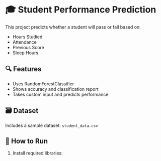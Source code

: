 # 🎓 Student Performance Prediction

This project predicts whether a student will pass or fail based on:
- Hours Studied
- Attendance
- Previous Score
- Sleep Hours

## 🔍 Features
- Uses RandomForestClassifier
- Shows accuracy and classification report
- Takes custom input and predicts performance

## 🗃️ Dataset
Includes a sample dataset: `student_data.csv`

## 🚀 How to Run

1. Install required libraries: